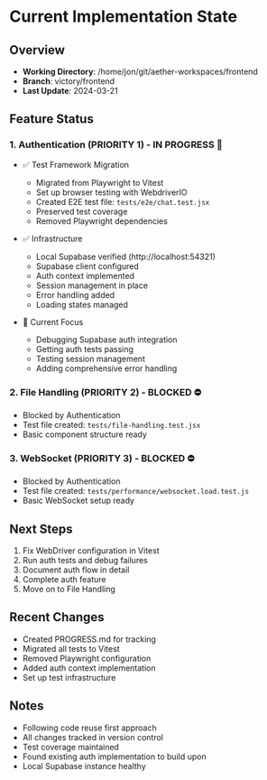 # Current Implementation State

## Overview
- **Working Directory**: /home/jon/git/aether-workspaces/frontend
- **Branch**: victory/frontend
- **Last Update**: 2024-03-21

## Feature Status

### 1. Authentication (PRIORITY 1) - IN PROGRESS 🔄
- ✅ Test Framework Migration
  - Migrated from Playwright to Vitest
  - Set up browser testing with WebdriverIO
  - Created E2E test file: `tests/e2e/chat.test.jsx`
  - Preserved test coverage
  - Removed Playwright dependencies

- ✅ Infrastructure
  - Local Supabase verified (http://localhost:54321)
  - Supabase client configured
  - Auth context implemented
  - Session management in place
  - Error handling added
  - Loading states managed

- 🔄 Current Focus
  - Debugging Supabase auth integration
  - Getting auth tests passing
  - Testing session management
  - Adding comprehensive error handling

### 2. File Handling (PRIORITY 2) - BLOCKED ⛔
- Blocked by Authentication
- Test file created: `tests/file-handling.test.jsx`
- Basic component structure ready

### 3. WebSocket (PRIORITY 3) - BLOCKED ⛔
- Blocked by Authentication
- Test file created: `tests/performance/websocket.load.test.js`
- Basic WebSocket setup ready

## Next Steps
1. Fix WebDriver configuration in Vitest
2. Run auth tests and debug failures
3. Document auth flow in detail
4. Complete auth feature
5. Move on to File Handling

## Recent Changes
- Created PROGRESS.md for tracking
- Migrated all tests to Vitest
- Removed Playwright configuration
- Added auth context implementation
- Set up test infrastructure

## Notes
- Following code reuse first approach
- All changes tracked in version control
- Test coverage maintained
- Found existing auth implementation to build upon
- Local Supabase instance healthy 